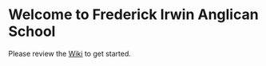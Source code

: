 # Welcome to Frederick Irwin Anglican School

Please review the [Wiki](https://github.com/Frederick-Irwin-Anglican-School/.github/wiki) to get started.
